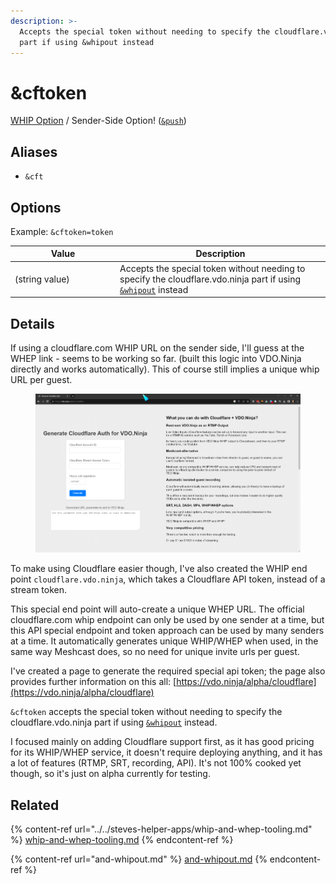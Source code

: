```yaml
---
description: >-
  Accepts the special token without needing to specify the cloudflare.vdo.ninja
  part if using &whipout instead
---
```


# \&cftoken

[WHIP Option](../../steves-helper-apps/whip-and-whep-tooling.md) / Sender-Side Option! ([`&push`](../../source-settings/push.md))

## Aliases

* `&cft`

## Options

Example: `&cftoken=token`

<table><thead><tr><th width="154">Value</th><th>Description</th></tr></thead><tbody><tr><td>(string value)</td><td>Accepts the special token without needing to specify the cloudflare.vdo.ninja part if using <a href="and-whipout.md"><code>&#x26;whipout</code></a> instead</td></tr></tbody></table>

## Details

If using a cloudflare.com WHIP URL on the sender side, I'll guess at the WHEP link - seems to be working so far. (built this logic into VDO.Ninja directly and works automatically). This of course still implies a unique whip URL per guest.

<figure><img src="../../.gitbook/assets/image (2) (1) (1) (1) (1) (1) (1).png" alt=""><figcaption></figcaption></figure>

To make using Cloudflare easier though, I've also created the WHIP end point `cloudflare.vdo.ninja`, which takes a Cloudflare API token, instead of a stream token.

This special end point will auto-create a unique WHEP URL. The official cloudflare.com whip endpoint can only be used by one sender at a time, but this API special endpoint and token approach can be used by many senders at a time. It automatically generates unique WHIP/WHEP when used, in the same way Meshcast does, so no need for unique invite urls per guest.

I've created a page to generate the required special api token; the page also provides further information on this all: [https://vdo.ninja/alpha/cloudflare](https://vdo.ninja/alpha/cloudflare)

`&cftoken` accepts the special token without needing to specify the cloudflare.vdo.ninja part if using [`&whipout`](and-whipout.md) instead.

I focused mainly on adding Cloudflare support first, as it has good pricing for its WHIP/WHEP service, it doesn't require deploying anything, and it has a lot of features (RTMP, SRT, recording, API). It's not 100% cooked yet though, so it's just on alpha currently for testing.

## Related

{% content-ref url="../../steves-helper-apps/whip-and-whep-tooling.md" %}
[whip-and-whep-tooling.md](../../steves-helper-apps/whip-and-whep-tooling.md)
{% endcontent-ref %}

{% content-ref url="and-whipout.md" %}
[and-whipout.md](and-whipout.md)
{% endcontent-ref %}
